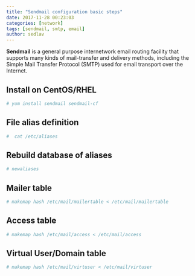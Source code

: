 ```yaml
---
title: "Sendmail configuration basic steps"
date: 2017-11-28 00:23:03
categories: [network]
tags: [sendmail, smtp, email]
author: sedlav
---
```


**Sendmail** is a general purpose internetwork email routing facility that supports many kinds of mail-transfer and delivery methods, including the Simple Mail Transfer Protocol (SMTP) used for email transport over the Internet.

## Install on CentOS/RHEL

```bash
# yum install sendmail sendmail-cf
```

## File alias definition

```bash
#  cat /etc/aliases 
```

## Rebuild database of aliases

```bash
# newaliases
```

## Mailer table

```bash
# makemap hash /etc/mail/mailertable < /etc/mail/mailertable
```

## Access table

```bash
# makemap hash /etc/mail/access < /etc/mail/access 
```

## Virtual User/Domain table

```bash
# makemap hash /etc/mail/virtuser < /etc/mail/virtuser
```